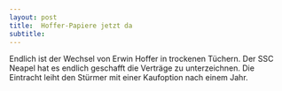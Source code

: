 ```yaml
---
layout: post
title:  Hoffer-Papiere jetzt da
subtitle:  
---
```


Endlich ist der Wechsel von Erwin Hoffer in trockenen Tüchern. Der SSC Neapel hat es endlich geschafft die Verträge zu unterzeichnen. Die Eintracht leiht den Stürmer mit einer Kaufoption nach einem Jahr.



